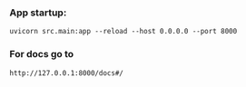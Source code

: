 ### App startup:
`uvicorn src.main:app --reload --host 0.0.0.0 --port 8000`

### For docs go to
`http://127.0.0.1:8000/docs#/`
